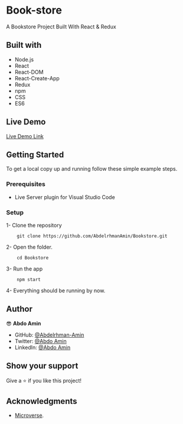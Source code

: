 # Book-store

A Bookstore Project Built With React & Redux

## Built with

- Node.js
- React
- React-DOM
- React-Create-App
- Redux
- npm
- CSS
- ES6

## Live Demo

[Live Demo Link](https://reactbookstoreredux.herokuapp.com)

## Getting Started

To get a local copy up and running follow these simple example steps.

### Prerequisites

- Live Server plugin for Visual Studio Code

### Setup

1- Clone the repository

```
    git clone https://github.com/AbdelrhmanAmin/Bookstore.git
```

2- Open the folder.

```
    cd Bookstore
```

3- Run the app

```
    npm start
```

4- Everything should be running by now.

## Author

😎 **Abdo Amin**

- GitHub: [@Abdelrhman-Amin](https://github.com/AbdelrhmanAmin)
- Twitter: [@Abdo Amin](https://twitter.com/AbdoAmi60489112)
- LinkedIn: [@Abdo Amin](https://www.linkedin.com/in/abdoamin/)

## Show your support

Give a ⭐️ if you like this project!

## Acknowledgments

- [Microverse](https://www.microverse.org/).
